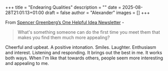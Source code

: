 +++
title = "Endearing Qualities"
description = ""
date = 2025-08-28T21:01:13+01:00
draft = false
author = "Alexander"
images = []
+++

From [Spencer Greenberg’s One Helpful Idea Newsletter](https://www.spencergreenberg.com/newsletter/) -

> What's something someone can do the first time you meet them that makes you find them much more appealing?

Cheerful and upbeat. A positive intonation. Smiles. Laughter. Enthusiasm and interest. Listening and responding. It brings out the best in me. It works both ways. When I'm like that towards others, people seem more interesting and appealing to me. 